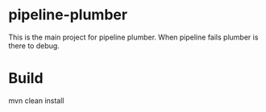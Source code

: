 # pipeline-plumber

This is the main project for pipeline plumber. When pipeline fails plumber is there to debug.

# Build
mvn clean install
